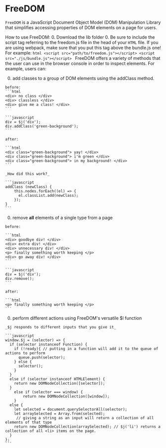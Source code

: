 # FreeDOM

`FreeDOM` is a JavaScript Document Object Model (DOM) Manipulation Library that simplifies accessing properties of DOM elements on a page for users.

How to use FreeDOM:
  0. Download the lib folder
  0. Be sure to include the script tag referring to the freedom.js file in the head of your `HTML` file.
  If you are using webpack, make sure that you put this tag above the bundle.js one!
    For example:
    ```html
      <script src="path/to/freedom.js"></script>
      <script src="./js/bundle.js"></script>
    ```
FreeDOM offers a variety of methods that the user can use in the browser console in order to inspect elements. For example, users can:

  0. add classes to a group of DOM elements using the addClass method.

    before:
    ```html
    <div> no class </div>
    <div> classless </div>
    <div> give me a class! </div>
    ```

    ```javascript
    div = $j('div');
    div.addClass('green-background');
    ```

    after:

    ```html
    <div class="green-background"> yay! </div>
    <div class="green-background"> i'm green </div>
    <div class="green-background"> in my background! </div>
    ```

    _How did this work?_

    ```javascript
    addClass (newClass) {
        this.nodes.forEach((el) => {
          el.classList.add(newClass);
        });
    }
    ```

  0. remove __all__ elements of a single type from a page

    before:

    ```html
    <div> goodbye div! </div>
    <div> extra div! </div>
    <div> unnecessary div! </div>
    <p> finally something worth keeping </p>
    <div> go away div! </div>
    ```

    ```javascript
    div = $j('div');
    div.remove();
    ```

    after:

    ```html
    <p> finally something worth keeping </p>
    ```

  0. perform different actions using FreeDOM's versatile $l function

    _$j responds to different inputs that you give it_

    ```javascript
    window.$j = (selector) => {
  	  if (selector instanceof Function) {
  	    if (!ready){ // putting in a function will add it to the queue of actions to perform
  	      queue.push(selector);
  	    } else {
  	      selector();
  	    }
  	  }
  	  else if (selector instanceof HTMLElement) {
  	    return new DOMNodeCollection([selector]);
  	  }
  		else if (selector === window) {
  			return new DOMNodeCollection([window]);
  		}
  	  else {
  	    let selected = document.querySelectorAll(selector);
  	    let arraySelected = Array.from(selected);
         // giving a string as an input will return a collection of all elements of that type
  	    return new DOMNodeCollection(arraySelected); // $j('li') returns a collection of all <li> items on the page.
      }
  	};
    ```
